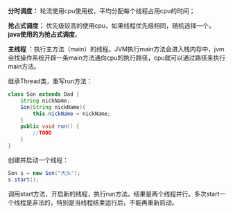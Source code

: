 



**分时调度：**
轮流使用cpu使用权，平均分配每个线程占用cpu的时间；

**抢占式调度：**
优先级较高的使用cpu，如果线程优先级相同，随机选择一个，**java使用的为抢占式调度**。



**主线程** ：执行主方法（main）的线程。JVM执行main方法会进入栈内存中，jvm会找操作系统开辟一条main方法通向cpu的执行路径，cpu就可以通过路径来执行main方法。

继承Thread类，重写run方法：

```java
class Son extends Dad {
   	String nickName;
   	Son(String nickName){
   		this.nickName = nickName;
   	}
   	public void run() {
   		//TODO
   	}
}
```

创建并启动一个线程：

```java
Son s = new Son("大头");
s.start();
```

调用start方法，开启新的线程，执行run方法。结果是两个线程并行。多次start一个线程是非法的，特别是当线程结束运行后，不能再重新启动。





















